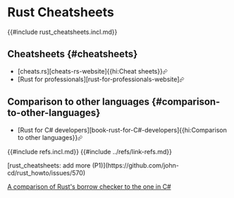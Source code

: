 # Rust Cheatsheets

{{#include rust_cheatsheets.incl.md}}

## Cheatsheets {#cheatsheets}

- [cheats.rs][cheats-rs-website]{{hi:Cheat sheets}}⮳
- [Rust for professionals][rust-for-professionals-website]⮳

## Comparison to other languages {#comparison-to-other-languages}

- [Rust for C# developers][book-rust-for-C#-developers]{{hi:Comparison to other languages}}⮳

{{#include refs.incl.md}}
{{#include ../refs/link-refs.md}}

<div class="hidden">
[rust_cheatsheets: add more (P1)](https://github.com/john-cd/rust_howto/issues/570)

[A comparison of Rust's borrow checker to the one in C#][csborrow]

[csborrow]: <https://em-tg.github.io/csborrow/>
</div>

